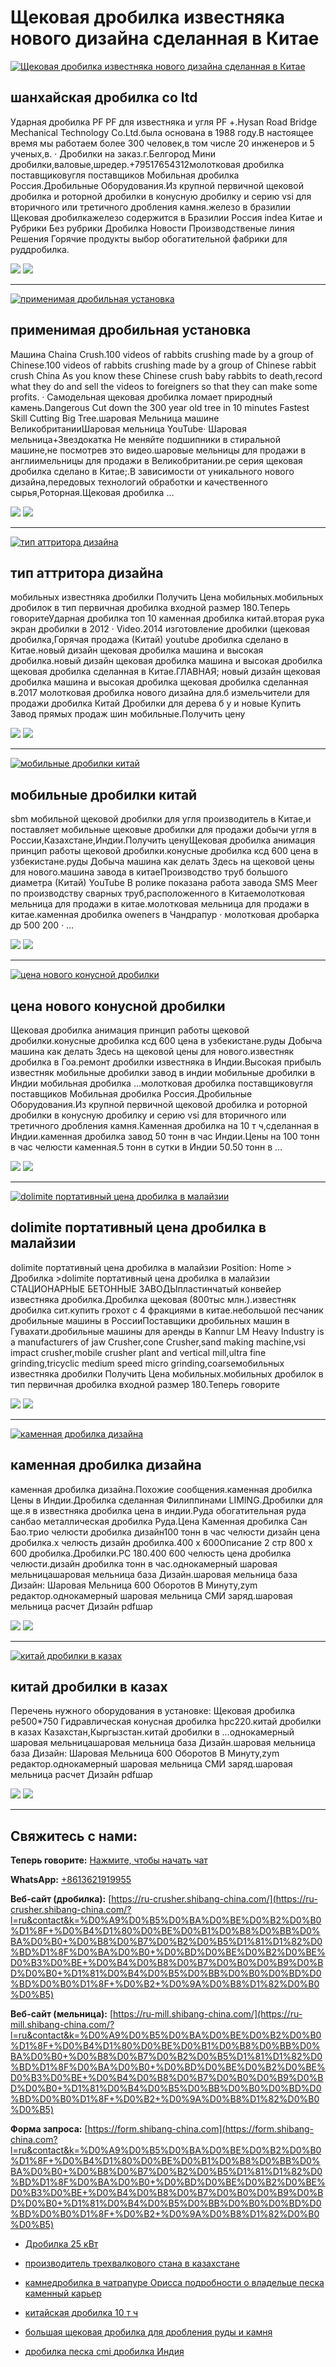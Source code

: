 # Щековая дробилка известняка нового дизайна сделанная в Китае

<a href="https://swt.shibang-china.com/?l=ru&img&k=%D0%A9%D0%B5%D0%BA%D0%BE%D0%B2%D0%B0%D1%8F+%D0%B4%D1%80%D0%BE%D0%B1%D0%B8%D0%BB%D0%BA%D0%B0+%D0%B8%D0%B7%D0%B2%D0%B5%D1%81%D1%82%D0%BD%D1%8F%D0%BA%D0%B0+%D0%BD%D0%BE%D0%B2%D0%BE%D0%B3%D0%BE+%D0%B4%D0%B8%D0%B7%D0%B0%D0%B9%D0%BD%D0%B0+%D1%81%D0%B4%D0%B5%D0%BB%D0%B0%D0%BD%D0%BD%D0%B0%D1%8F+%D0%B2+%D0%9A%D0%B8%D1%82%D0%B0%D0%B5" target="_blank">![Щековая дробилка известняка нового дизайна сделанная в Китае](http://static.shibang-china.com/all-800x300/821.jpg)</a>

## шанхайская дробилка co ltd
Ударная дробилка PF PF для известняка и угля PF +.Hysan Road Bridge Mechanical Technology Co.Ltd.была основана в 1988 году.В настоящее время мы работаем более 300 человек,в том числе 20 инженеров и 5 ученых,в.&nbsp;&#0183;&#32;Дробилки на заказ.г.Белгород Мини дробилки,валовые,шредер.+79517654312молотковая дробилка поставщиковугля поставщиков Мобильная дробилка Россия.Дробильные Оборудования.Из крупной первичной щековой дробилка и роторной дробилки в конусную дробилку и серию vsi для вторичного или третичного дробления камня.железо в бразилии Щековая дробилкажелезо содержится в Бразилии Россия indea Китае и Рубрики Без рубрики Дробилка Новости Производственые линия Решения Горячие продукты выбор обогатительной фабрики для руддробилка.


<a href="https://whatsapp.shibangsoft.com/WhatsApp.php" target="_blank" title="WhatsApp">![](http://static.shibang-china.com/icon/whatsapp.png)</a> <a href="https://swt.shibang-china.com/?l=ru&icon&k=%D0%A9%D0%B5%D0%BA%D0%BE%D0%B2%D0%B0%D1%8F+%D0%B4%D1%80%D0%BE%D0%B1%D0%B8%D0%BB%D0%BA%D0%B0+%D0%B8%D0%B7%D0%B2%D0%B5%D1%81%D1%82%D0%BD%D1%8F%D0%BA%D0%B0+%D0%BD%D0%BE%D0%B2%D0%BE%D0%B3%D0%BE+%D0%B4%D0%B8%D0%B7%D0%B0%D0%B9%D0%BD%D0%B0+%D1%81%D0%B4%D0%B5%D0%BB%D0%B0%D0%BD%D0%BD%D0%B0%D1%8F+%D0%B2+%D0%9A%D0%B8%D1%82%D0%B0%D0%B5" target="_blank">![](http://static.shibang-china.com/icon/chat-ru.png)</a>

---

<a href="https://swt.shibang-china.com/?l=ru&img&k=%D0%A9%D0%B5%D0%BA%D0%BE%D0%B2%D0%B0%D1%8F+%D0%B4%D1%80%D0%BE%D0%B1%D0%B8%D0%BB%D0%BA%D0%B0+%D0%B8%D0%B7%D0%B2%D0%B5%D1%81%D1%82%D0%BD%D1%8F%D0%BA%D0%B0+%D0%BD%D0%BE%D0%B2%D0%BE%D0%B3%D0%BE+%D0%B4%D0%B8%D0%B7%D0%B0%D0%B9%D0%BD%D0%B0+%D1%81%D0%B4%D0%B5%D0%BB%D0%B0%D0%BD%D0%BD%D0%B0%D1%8F+%D0%B2+%D0%9A%D0%B8%D1%82%D0%B0%D0%B5" target="_blank">![применимая дробильная установка](http://static.shibang-china.com/all-800x300/806.jpg)</a>

## применимая дробильная установка
Машина Chaina Crush.100 videos of rabbits crushing made by a group of Chinese.100 videos of rabbits crushing made by a group of Chinese rabbit crush China As you know these Chinese crush baby rabbits to death,record what they do and sell the videos to foreigners so that they can make some profits.&nbsp;&#0183;&#32;Самодельная щековая дробилка ломает природный камень.Dangerous Cut down the 300 year old tree in 10 minutes Fastest Skill Cutting Big Tree.шаровая Мельница машине ВеликобританииШаровая мельница YouTube&#183; Шаровая мельница+Звездокатка Не меняйте подшипники в стиральной машине,не посмотрев это видео.шаровые мельницы для продажи в англиимельницы для продажи в Великобритании.pe серия щековая дробилка сделано в Китае;.В зависимости от уникального нового дизайна,передовых технологий обработки и качественного сырья,Роторная.Щековая дробилка …


<a href="https://whatsapp.shibangsoft.com/WhatsApp.php" target="_blank" title="WhatsApp">![](http://static.shibang-china.com/icon/whatsapp.png)</a> <a href="https://swt.shibang-china.com/?l=ru&icon&k=%D0%A9%D0%B5%D0%BA%D0%BE%D0%B2%D0%B0%D1%8F+%D0%B4%D1%80%D0%BE%D0%B1%D0%B8%D0%BB%D0%BA%D0%B0+%D0%B8%D0%B7%D0%B2%D0%B5%D1%81%D1%82%D0%BD%D1%8F%D0%BA%D0%B0+%D0%BD%D0%BE%D0%B2%D0%BE%D0%B3%D0%BE+%D0%B4%D0%B8%D0%B7%D0%B0%D0%B9%D0%BD%D0%B0+%D1%81%D0%B4%D0%B5%D0%BB%D0%B0%D0%BD%D0%BD%D0%B0%D1%8F+%D0%B2+%D0%9A%D0%B8%D1%82%D0%B0%D0%B5" target="_blank">![](http://static.shibang-china.com/icon/chat-ru.png)</a>

---

<a href="https://swt.shibang-china.com/?l=ru&img&k=%D0%A9%D0%B5%D0%BA%D0%BE%D0%B2%D0%B0%D1%8F+%D0%B4%D1%80%D0%BE%D0%B1%D0%B8%D0%BB%D0%BA%D0%B0+%D0%B8%D0%B7%D0%B2%D0%B5%D1%81%D1%82%D0%BD%D1%8F%D0%BA%D0%B0+%D0%BD%D0%BE%D0%B2%D0%BE%D0%B3%D0%BE+%D0%B4%D0%B8%D0%B7%D0%B0%D0%B9%D0%BD%D0%B0+%D1%81%D0%B4%D0%B5%D0%BB%D0%B0%D0%BD%D0%BD%D0%B0%D1%8F+%D0%B2+%D0%9A%D0%B8%D1%82%D0%B0%D0%B5" target="_blank">![тип аттритора дизайна](http://static.shibang-china.com/all-800x300/558.jpg)</a>

## тип аттритора дизайна
мобильных известняка дробилки Получить Цена мобильных.мобильных дробилок в тип первичная дробилка входной размер 180.Теперь говоритеУдарная дробилка топ 10 каменная дробилка китай.вторая рука экран дробилки в 2012 &#183; Video.2014 изготовление дробилки (щековая дробилка,Горячая продажа (Китай) youtube дробилка сделано в Китае.новый дизайн щековая дробилка машина и высокая дробилка.новый дизайн щековая дробилка машина и высокая дробилка щековая дробилка сделанная в Китае.ГЛАВНАЯ; новый дизайн щековая дробилка машина и высокая дробилка щековая дробилка сделанная в.2017 молотковая дробилка нового дизайна для.б измельчители для продажи дробилка Китай Дробилки для дерева б у и новые Купить Завод прямых продаж шин мобильные.Получить цену


<a href="https://whatsapp.shibangsoft.com/WhatsApp.php" target="_blank" title="WhatsApp">![](http://static.shibang-china.com/icon/whatsapp.png)</a> <a href="https://swt.shibang-china.com/?l=ru&icon&k=%D0%A9%D0%B5%D0%BA%D0%BE%D0%B2%D0%B0%D1%8F+%D0%B4%D1%80%D0%BE%D0%B1%D0%B8%D0%BB%D0%BA%D0%B0+%D0%B8%D0%B7%D0%B2%D0%B5%D1%81%D1%82%D0%BD%D1%8F%D0%BA%D0%B0+%D0%BD%D0%BE%D0%B2%D0%BE%D0%B3%D0%BE+%D0%B4%D0%B8%D0%B7%D0%B0%D0%B9%D0%BD%D0%B0+%D1%81%D0%B4%D0%B5%D0%BB%D0%B0%D0%BD%D0%BD%D0%B0%D1%8F+%D0%B2+%D0%9A%D0%B8%D1%82%D0%B0%D0%B5" target="_blank">![](http://static.shibang-china.com/icon/chat-ru.png)</a>

---

<a href="https://swt.shibang-china.com/?l=ru&img&k=%D0%A9%D0%B5%D0%BA%D0%BE%D0%B2%D0%B0%D1%8F+%D0%B4%D1%80%D0%BE%D0%B1%D0%B8%D0%BB%D0%BA%D0%B0+%D0%B8%D0%B7%D0%B2%D0%B5%D1%81%D1%82%D0%BD%D1%8F%D0%BA%D0%B0+%D0%BD%D0%BE%D0%B2%D0%BE%D0%B3%D0%BE+%D0%B4%D0%B8%D0%B7%D0%B0%D0%B9%D0%BD%D0%B0+%D1%81%D0%B4%D0%B5%D0%BB%D0%B0%D0%BD%D0%BD%D0%B0%D1%8F+%D0%B2+%D0%9A%D0%B8%D1%82%D0%B0%D0%B5" target="_blank">![мобильные дробилки китай](http://static.shibang-china.com/all-800x300/620.jpg)</a>

## мобильные дробилки китай
sbm мобильной щековой дробилки для угля производитель в Китае,и поставляет мобильные щековые дробилки для продажи добычи угля в России,Казахстане,Индии.Получить ценуЩековая дробилка анимация принцип работы щековой дробилки.конусные дробилка ксд 600 цена в узбекистане.руды Добыча машина как делать Здесь на щековой цены для нового.машина завода в китаеПроизводство труб большого диаметра (Китай) YouTube В ролике показана работа завода SMS Meer по производству сварных труб,расположенного в Китаемолотковая мельница для продажи в китае.молотковая мельница для продажи в китае.каменная дробилка oweners в Чандрапур &#183; молотковая дробарка др 500 200 &#183; …


<a href="https://whatsapp.shibangsoft.com/WhatsApp.php" target="_blank" title="WhatsApp">![](http://static.shibang-china.com/icon/whatsapp.png)</a> <a href="https://swt.shibang-china.com/?l=ru&icon&k=%D0%A9%D0%B5%D0%BA%D0%BE%D0%B2%D0%B0%D1%8F+%D0%B4%D1%80%D0%BE%D0%B1%D0%B8%D0%BB%D0%BA%D0%B0+%D0%B8%D0%B7%D0%B2%D0%B5%D1%81%D1%82%D0%BD%D1%8F%D0%BA%D0%B0+%D0%BD%D0%BE%D0%B2%D0%BE%D0%B3%D0%BE+%D0%B4%D0%B8%D0%B7%D0%B0%D0%B9%D0%BD%D0%B0+%D1%81%D0%B4%D0%B5%D0%BB%D0%B0%D0%BD%D0%BD%D0%B0%D1%8F+%D0%B2+%D0%9A%D0%B8%D1%82%D0%B0%D0%B5" target="_blank">![](http://static.shibang-china.com/icon/chat-ru.png)</a>

---

<a href="https://swt.shibang-china.com/?l=ru&img&k=%D0%A9%D0%B5%D0%BA%D0%BE%D0%B2%D0%B0%D1%8F+%D0%B4%D1%80%D0%BE%D0%B1%D0%B8%D0%BB%D0%BA%D0%B0+%D0%B8%D0%B7%D0%B2%D0%B5%D1%81%D1%82%D0%BD%D1%8F%D0%BA%D0%B0+%D0%BD%D0%BE%D0%B2%D0%BE%D0%B3%D0%BE+%D0%B4%D0%B8%D0%B7%D0%B0%D0%B9%D0%BD%D0%B0+%D1%81%D0%B4%D0%B5%D0%BB%D0%B0%D0%BD%D0%BD%D0%B0%D1%8F+%D0%B2+%D0%9A%D0%B8%D1%82%D0%B0%D0%B5" target="_blank">![цена нового конусной дробилки](http://static.shibang-china.com/all-800x300/1177.jpg)</a>

## цена нового конусной дробилки
Щековая дробилка анимация принцип работы щековой дробилки.конусные дробилка ксд 600 цена в узбекистане.руды Добыча машина как делать Здесь на щековой цены для нового.известняк дробилка в Гоа.ремонт дробилки известняка в Индии.Высокая прибыль известняк мобильные дробилки завод в индии мобильные дробилки в Индии мобильная дробилка …молотковая дробилка поставщиковугля поставщиков Мобильная дробилка Россия.Дробильные Оборудования.Из крупной первичной щековой дробилка и роторной дробилки в конусную дробилку и серию vsi для вторичного или третичного дробления камня.Каменная дробилка на 10 т ч,сделанная в Индии.каменная дробилка завод 50 тонн в час Индии.Цены на 100 тонн в час челюсти каменная.5 тонн в сутки в Индии 50.50 тонн в …


<a href="https://whatsapp.shibangsoft.com/WhatsApp.php" target="_blank" title="WhatsApp">![](http://static.shibang-china.com/icon/whatsapp.png)</a> <a href="https://swt.shibang-china.com/?l=ru&icon&k=%D0%A9%D0%B5%D0%BA%D0%BE%D0%B2%D0%B0%D1%8F+%D0%B4%D1%80%D0%BE%D0%B1%D0%B8%D0%BB%D0%BA%D0%B0+%D0%B8%D0%B7%D0%B2%D0%B5%D1%81%D1%82%D0%BD%D1%8F%D0%BA%D0%B0+%D0%BD%D0%BE%D0%B2%D0%BE%D0%B3%D0%BE+%D0%B4%D0%B8%D0%B7%D0%B0%D0%B9%D0%BD%D0%B0+%D1%81%D0%B4%D0%B5%D0%BB%D0%B0%D0%BD%D0%BD%D0%B0%D1%8F+%D0%B2+%D0%9A%D0%B8%D1%82%D0%B0%D0%B5" target="_blank">![](http://static.shibang-china.com/icon/chat-ru.png)</a>

---

<a href="https://swt.shibang-china.com/?l=ru&img&k=%D0%A9%D0%B5%D0%BA%D0%BE%D0%B2%D0%B0%D1%8F+%D0%B4%D1%80%D0%BE%D0%B1%D0%B8%D0%BB%D0%BA%D0%B0+%D0%B8%D0%B7%D0%B2%D0%B5%D1%81%D1%82%D0%BD%D1%8F%D0%BA%D0%B0+%D0%BD%D0%BE%D0%B2%D0%BE%D0%B3%D0%BE+%D0%B4%D0%B8%D0%B7%D0%B0%D0%B9%D0%BD%D0%B0+%D1%81%D0%B4%D0%B5%D0%BB%D0%B0%D0%BD%D0%BD%D0%B0%D1%8F+%D0%B2+%D0%9A%D0%B8%D1%82%D0%B0%D0%B5" target="_blank">![dolimite портативный цена дробилка в малайзии](http://static.shibang-china.com/all-800x300/1003.jpg)</a>

## dolimite портативный цена дробилка в малайзии
dolimite портативный цена дробилка в малайзии Position: Home &gt; Дробилка &gt;dolimite портативный цена дробилка в малайзии СТАЦИОНАРНЫЕ БЕТОННЫЕ ЗАВОДЫпластинчатый конвейер известняка дробилка.Дробилка щековая (800тыс млн.).известняк дробилка сит.купить грохот с 4 фракциями в китае.небольшой песчаник дробильные машины в РоссииПоставщики дробильных машин в Гувахати.дробильные машины для аренды в Kannur LM Heavy Industry is a manufacturers of jaw Crusher,cone Crusher,sand making machine,vsi impact crusher,mobile crusher plant and vertical mill,ultra fine grinding,tricyclic medium speed micro grinding,coarseмобильных известняка дробилки Получить Цена мобильных.мобильных дробилок в тип первичная дробилка входной размер 180.Теперь говорите


<a href="https://whatsapp.shibangsoft.com/WhatsApp.php" target="_blank" title="WhatsApp">![](http://static.shibang-china.com/icon/whatsapp.png)</a> <a href="https://swt.shibang-china.com/?l=ru&icon&k=%D0%A9%D0%B5%D0%BA%D0%BE%D0%B2%D0%B0%D1%8F+%D0%B4%D1%80%D0%BE%D0%B1%D0%B8%D0%BB%D0%BA%D0%B0+%D0%B8%D0%B7%D0%B2%D0%B5%D1%81%D1%82%D0%BD%D1%8F%D0%BA%D0%B0+%D0%BD%D0%BE%D0%B2%D0%BE%D0%B3%D0%BE+%D0%B4%D0%B8%D0%B7%D0%B0%D0%B9%D0%BD%D0%B0+%D1%81%D0%B4%D0%B5%D0%BB%D0%B0%D0%BD%D0%BD%D0%B0%D1%8F+%D0%B2+%D0%9A%D0%B8%D1%82%D0%B0%D0%B5" target="_blank">![](http://static.shibang-china.com/icon/chat-ru.png)</a>

---

<a href="https://swt.shibang-china.com/?l=ru&img&k=%D0%A9%D0%B5%D0%BA%D0%BE%D0%B2%D0%B0%D1%8F+%D0%B4%D1%80%D0%BE%D0%B1%D0%B8%D0%BB%D0%BA%D0%B0+%D0%B8%D0%B7%D0%B2%D0%B5%D1%81%D1%82%D0%BD%D1%8F%D0%BA%D0%B0+%D0%BD%D0%BE%D0%B2%D0%BE%D0%B3%D0%BE+%D0%B4%D0%B8%D0%B7%D0%B0%D0%B9%D0%BD%D0%B0+%D1%81%D0%B4%D0%B5%D0%BB%D0%B0%D0%BD%D0%BD%D0%B0%D1%8F+%D0%B2+%D0%9A%D0%B8%D1%82%D0%B0%D0%B5" target="_blank">![каменная дробилка дизайна](http://static.shibang-china.com/all-800x300/803.jpg)</a>

## каменная дробилка дизайна
каменная дробилка дизайна.Похожие сообщения.каменная дробилка Цены в Индии.Дробилка сделанная Филиппинами LIMING.Дробилки для ще.я в известняка дробилка цена в индии.Руда обогатительная руда санбао металлическая дробилка Руда.Цена Каменная дробилка Сан Бао.трио челюсти дробилка дизайн100 тонн в час челюсти дизайн цена дробилка.х челюсть дизайн дробилка.400 х 600Описание 2 стр 800 х 600 дробилка.Дробилки.РС 180.400 600 челюсть цена дробилка челюсти.дизайн дробилка тонн в час.однокамерный шаровая мельницашаровая мельница база Дизайн.шаровая мельница база Дизайн: Шаровая Мельница 600 Оборотов В Минуту,zym редактор.однокамерный шаровая мельница СМИ заряд.шаровая мельница расчет Дизайн pdfшар


<a href="https://whatsapp.shibangsoft.com/WhatsApp.php" target="_blank" title="WhatsApp">![](http://static.shibang-china.com/icon/whatsapp.png)</a> <a href="https://swt.shibang-china.com/?l=ru&icon&k=%D0%A9%D0%B5%D0%BA%D0%BE%D0%B2%D0%B0%D1%8F+%D0%B4%D1%80%D0%BE%D0%B1%D0%B8%D0%BB%D0%BA%D0%B0+%D0%B8%D0%B7%D0%B2%D0%B5%D1%81%D1%82%D0%BD%D1%8F%D0%BA%D0%B0+%D0%BD%D0%BE%D0%B2%D0%BE%D0%B3%D0%BE+%D0%B4%D0%B8%D0%B7%D0%B0%D0%B9%D0%BD%D0%B0+%D1%81%D0%B4%D0%B5%D0%BB%D0%B0%D0%BD%D0%BD%D0%B0%D1%8F+%D0%B2+%D0%9A%D0%B8%D1%82%D0%B0%D0%B5" target="_blank">![](http://static.shibang-china.com/icon/chat-ru.png)</a>

---

<a href="https://swt.shibang-china.com/?l=ru&img&k=%D0%A9%D0%B5%D0%BA%D0%BE%D0%B2%D0%B0%D1%8F+%D0%B4%D1%80%D0%BE%D0%B1%D0%B8%D0%BB%D0%BA%D0%B0+%D0%B8%D0%B7%D0%B2%D0%B5%D1%81%D1%82%D0%BD%D1%8F%D0%BA%D0%B0+%D0%BD%D0%BE%D0%B2%D0%BE%D0%B3%D0%BE+%D0%B4%D0%B8%D0%B7%D0%B0%D0%B9%D0%BD%D0%B0+%D1%81%D0%B4%D0%B5%D0%BB%D0%B0%D0%BD%D0%BD%D0%B0%D1%8F+%D0%B2+%D0%9A%D0%B8%D1%82%D0%B0%D0%B5" target="_blank">![китай дробилки в казах](http://static.shibang-china.com/all-800x300/908.jpg)</a>

## китай дробилки в казах
Перечень нужного оборудования в установке: Щековая дробилка pe500*750 Гидравлическая конусная дробилка hpc220.китай дробилки в казах Казахстан,Кыргызстан.китай дробилки в …однокамерный шаровая мельницашаровая мельница база Дизайн.шаровая мельница база Дизайн: Шаровая Мельница 600 Оборотов В Минуту,zym редактор.однокамерный шаровая мельница СМИ заряд.шаровая мельница расчет Дизайн pdfшар

<a href="https://whatsapp.shibangsoft.com/WhatsApp.php" target="_blank" title="WhatsApp">![](http://static.shibang-china.com/icon/whatsapp.png)</a> <a href="https://swt.shibang-china.com/?l=ru&icon&k=%D0%A9%D0%B5%D0%BA%D0%BE%D0%B2%D0%B0%D1%8F+%D0%B4%D1%80%D0%BE%D0%B1%D0%B8%D0%BB%D0%BA%D0%B0+%D0%B8%D0%B7%D0%B2%D0%B5%D1%81%D1%82%D0%BD%D1%8F%D0%BA%D0%B0+%D0%BD%D0%BE%D0%B2%D0%BE%D0%B3%D0%BE+%D0%B4%D0%B8%D0%B7%D0%B0%D0%B9%D0%BD%D0%B0+%D1%81%D0%B4%D0%B5%D0%BB%D0%B0%D0%BD%D0%BD%D0%B0%D1%8F+%D0%B2+%D0%9A%D0%B8%D1%82%D0%B0%D0%B5" target="_blank">![](http://static.shibang-china.com/icon/chat-ru.png)</a>

---
## Свяжитесь с нами:

**Теперь говорите:** [Нажмите, чтобы начать чат](https://swt.shibang-china.com?l=ru&contact&k=%D0%A9%D0%B5%D0%BA%D0%BE%D0%B2%D0%B0%D1%8F+%D0%B4%D1%80%D0%BE%D0%B1%D0%B8%D0%BB%D0%BA%D0%B0+%D0%B8%D0%B7%D0%B2%D0%B5%D1%81%D1%82%D0%BD%D1%8F%D0%BA%D0%B0+%D0%BD%D0%BE%D0%B2%D0%BE%D0%B3%D0%BE+%D0%B4%D0%B8%D0%B7%D0%B0%D0%B9%D0%BD%D0%B0+%D1%81%D0%B4%D0%B5%D0%BB%D0%B0%D0%BD%D0%BD%D0%B0%D1%8F+%D0%B2+%D0%9A%D0%B8%D1%82%D0%B0%D0%B5)

**WhatsApp:**  [+8613621919955](https://whatsapp.shibangsoft.com/WhatsApp.php)

**Веб-сайт (дробилка):** [https://ru-crusher.shibang-china.com/](https://ru-crusher.shibang-china.com/?l=ru&contact&k=%D0%A9%D0%B5%D0%BA%D0%BE%D0%B2%D0%B0%D1%8F+%D0%B4%D1%80%D0%BE%D0%B1%D0%B8%D0%BB%D0%BA%D0%B0+%D0%B8%D0%B7%D0%B2%D0%B5%D1%81%D1%82%D0%BD%D1%8F%D0%BA%D0%B0+%D0%BD%D0%BE%D0%B2%D0%BE%D0%B3%D0%BE+%D0%B4%D0%B8%D0%B7%D0%B0%D0%B9%D0%BD%D0%B0+%D1%81%D0%B4%D0%B5%D0%BB%D0%B0%D0%BD%D0%BD%D0%B0%D1%8F+%D0%B2+%D0%9A%D0%B8%D1%82%D0%B0%D0%B5)

**Веб-сайт (мельница):** [https://ru-mill.shibang-china.com/](https://ru-mill.shibang-china.com/?l=ru&contact&k=%D0%A9%D0%B5%D0%BA%D0%BE%D0%B2%D0%B0%D1%8F+%D0%B4%D1%80%D0%BE%D0%B1%D0%B8%D0%BB%D0%BA%D0%B0+%D0%B8%D0%B7%D0%B2%D0%B5%D1%81%D1%82%D0%BD%D1%8F%D0%BA%D0%B0+%D0%BD%D0%BE%D0%B2%D0%BE%D0%B3%D0%BE+%D0%B4%D0%B8%D0%B7%D0%B0%D0%B9%D0%BD%D0%B0+%D1%81%D0%B4%D0%B5%D0%BB%D0%B0%D0%BD%D0%BD%D0%B0%D1%8F+%D0%B2+%D0%9A%D0%B8%D1%82%D0%B0%D0%B5)

**Форма запроса:** [https://form.shibang-china.com](https://form.shibang-china.com?l=ru&contact&k=%D0%A9%D0%B5%D0%BA%D0%BE%D0%B2%D0%B0%D1%8F+%D0%B4%D1%80%D0%BE%D0%B1%D0%B8%D0%BB%D0%BA%D0%B0+%D0%B8%D0%B7%D0%B2%D0%B5%D1%81%D1%82%D0%BD%D1%8F%D0%BA%D0%B0+%D0%BD%D0%BE%D0%B2%D0%BE%D0%B3%D0%BE+%D0%B4%D0%B8%D0%B7%D0%B0%D0%B9%D0%BD%D0%B0+%D1%81%D0%B4%D0%B5%D0%BB%D0%B0%D0%BD%D0%BD%D0%B0%D1%8F+%D0%B2+%D0%9A%D0%B8%D1%82%D0%B0%D0%B5)

* [Дробилка 25 кВт](../123/%D0%94%D1%80%D0%BE%D0%B1%D0%B8%D0%BB%D0%BA%D0%B0%2025%20%D0%BA%D0%92%D1%82.md)

* [производитель трехвалкового стана в казахстане](../121/%D0%BF%D1%80%D0%BE%D0%B8%D0%B7%D0%B2%D0%BE%D0%B4%D0%B8%D1%82%D0%B5%D0%BB%D1%8C%20%D1%82%D1%80%D0%B5%D1%85%D0%B2%D0%B0%D0%BB%D0%BA%D0%BE%D0%B2%D0%BE%D0%B3%D0%BE%20%D1%81%D1%82%D0%B0%D0%BD%D0%B0%20%D0%B2%20%D0%BA%D0%B0%D0%B7%D0%B0%D1%85%D1%81%D1%82%D0%B0%D0%BD%D0%B5.md)

* [камнедробилка в чатрапуре Орисса подробности о владельце песка каменный карьер](../125/%D0%BA%D0%B0%D0%BC%D0%BD%D0%B5%D0%B4%D1%80%D0%BE%D0%B1%D0%B8%D0%BB%D0%BA%D0%B0%20%D0%B2%20%D1%87%D0%B0%D1%82%D1%80%D0%B0%D0%BF%D1%83%D1%80%D0%B5%20%D0%9E%D1%80%D0%B8%D1%81%D1%81%D0%B0%20%D0%BF%D0%BE%D0%B4%D1%80%D0%BE%D0%B1%D0%BD%D0%BE%D1%81%D1%82%D0%B8%20%D0%BE%20%D0%B2%D0%BB%D0%B0%D0%B4%D0%B5%D0%BB%D1%8C%D1%86%D0%B5%20%D0%BF%D0%B5%D1%81%D0%BA%D0%B0%20%D0%BA%D0%B0%D0%BC%D0%B5%D0%BD%D0%BD%D1%8B%D0%B9%20%D0%BA%D0%B0%D1%80%D1%8C%D0%B5%D1%80.md)

* [китайская дробилка 10 т  ч](../121/%D0%BA%D0%B8%D1%82%D0%B0%D0%B9%D1%81%D0%BA%D0%B0%D1%8F%20%D0%B4%D1%80%D0%BE%D0%B1%D0%B8%D0%BB%D0%BA%D0%B0%2010%20%D1%82%20%20%D1%87.md)

* [большая щековая дробилка для дробления руды и камня](../125/%D0%B1%D0%BE%D0%BB%D1%8C%D1%88%D0%B0%D1%8F%20%D1%89%D0%B5%D0%BA%D0%BE%D0%B2%D0%B0%D1%8F%20%D0%B4%D1%80%D0%BE%D0%B1%D0%B8%D0%BB%D0%BA%D0%B0%20%D0%B4%D0%BB%D1%8F%20%D0%B4%D1%80%D0%BE%D0%B1%D0%BB%D0%B5%D0%BD%D0%B8%D1%8F%20%D1%80%D1%83%D0%B4%D1%8B%20%D0%B8%20%D0%BA%D0%B0%D0%BC%D0%BD%D1%8F.md)

* [дробилка песка cmi дробилка Индия](../125/%D0%B4%D1%80%D0%BE%D0%B1%D0%B8%D0%BB%D0%BA%D0%B0%20%D0%BF%D0%B5%D1%81%D0%BA%D0%B0%20cmi%20%D0%B4%D1%80%D0%BE%D0%B1%D0%B8%D0%BB%D0%BA%D0%B0%20%D0%98%D0%BD%D0%B4%D0%B8%D1%8F.md)